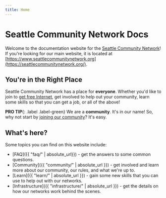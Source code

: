 ```yaml
---
title: Home
---
```


# Seattle Community Network Docs
Welcome to the documentation website for the [Seattle Community Network](https://seattlecommunitynetwork.org/)! If you're looking for our main website, it is located at [https://www.seattlecommunitynetwork.org](https://seattlecommunitynetwork.org/).

## You're in the Right Place

Seattle Community Network has a place for **everyone**. Whether you'd like to join
to [get free Internet]({{site.url}}/faq/connection.html), get involved to help out your community, learn some skills
so that you can get a job, or all of the above!

**PRO TIP**{: .label .label-green} We are a **community**. It's in our name! So, why not start by [joining our community]({{site.url}}/community/join.html)? It's easy.

## What's here?
Some topics you can find on this website include:
- [FAQ]({{ "faq/" | absolute_url}}) - get the answers to some common questions.
- [Community]({{ "community/" | absolute_url }}) - get involved and learn more about our community, our rules, and what we're up to.
- [Learn]({{ "learn/" | absolute_url }}) - gain some new skills that you can use to help out with our networks.
- [Infrastructure]({{ "infrastructure/" | absolute_url }}) - get the details on how our networks work behind the scenes.